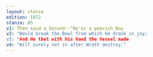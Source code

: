 ```yaml
---
layout: stanza
edition: 1872
stanza: 85
v1: Then said a Second--"Ne'er a peevish Boy
v2: "Would break the Bowl from which he drank in joy;
v3: "And He that with his hand the Vessel made
v4: "Will surely not in after Wrath destroy."
---
```

